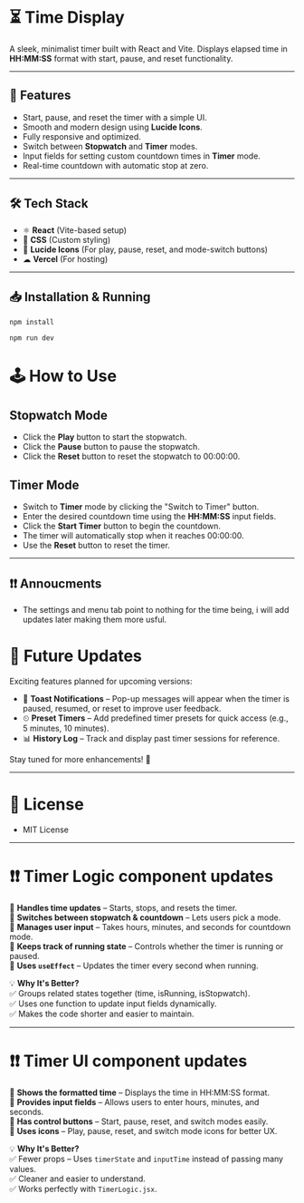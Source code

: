 # ⏳ Time Display  

A sleek, minimalist timer built with React and Vite. Displays elapsed time in **HH:MM:SS** format with start, pause, and reset functionality.  

---

## 🚀 Features  
- Start, pause, and reset the timer with a simple UI.  
- Smooth and modern design using **Lucide Icons**.  
- Fully responsive and optimized.  
- Switch between **Stopwatch** and **Timer** modes.  
- Input fields for setting custom countdown times in **Timer** mode.  
- Real-time countdown with automatic stop at zero.  

---

## 🛠 Tech Stack  
- ⚛ **React** (Vite-based setup)  
- 🎨 **CSS** (Custom styling)  
- 🔗 **Lucide Icons** (For play, pause, reset, and mode-switch buttons)  
- ☁ **Vercel** (For hosting)  

---

## 📥 Installation & Running  
```
npm install
```

```
npm run dev
```

# 🕹 How to Use  

## Stopwatch Mode  
- Click the **Play** button to start the stopwatch.  
- Click the **Pause** button to pause the stopwatch.  
- Click the **Reset** button to reset the stopwatch to 00:00:00.  

## Timer Mode  
- Switch to **Timer** mode by clicking the "Switch to Timer" button.  
- Enter the desired countdown time using the **HH:MM:SS** input fields.  
- Click the **Start Timer** button to begin the countdown.  
- The timer will automatically stop when it reaches 00:00:00.  
- Use the **Reset** button to reset the timer.  

---
##  ❗❗ Annoucments
- The settings and menu tab point to nothing for the time being, i will add updates later making them more usful.

# 🔮 Future Updates  

Exciting features planned for upcoming versions:  

- 🔔 **Toast Notifications** – Pop-up messages will appear when the timer is paused, resumed, or reset to improve user feedback.  
- ⏲ **Preset Timers** – Add predefined timer presets for quick access (e.g., 5 minutes, 10 minutes).  
- 📊 **History Log** – Track and display past timer sessions for reference.  

Stay tuned for more enhancements! 🚀  

---

# 📜 License  
- MIT License

---

#  ❗❗ Timer Logic component updates 

🔹 **Handles time updates** – Starts, stops, and resets the timer.  
🔹 **Switches between stopwatch & countdown** – Lets users pick a mode.  
🔹 **Manages user input** – Takes hours, minutes, and seconds for countdown mode.  
🔹 **Keeps track of running state** – Controls whether the timer is running or paused.  
🔹 **Uses `useEffect`** – Updates the timer every second when running.  

💡 **Why It's Better?**  
✅ Groups related states together (time, isRunning, isStopwatch).  
✅ Uses one function to update input fields dynamically.  
✅ Makes the code shorter and easier to maintain.  

---

#  ❗❗ Timer UI component updates 

🔹 **Shows the formatted time** – Displays the time in HH:MM:SS format.  
🔹 **Provides input fields** – Allows users to enter hours, minutes, and seconds.  
🔹 **Has control buttons** – Start, pause, reset, and switch modes easily.  
🔹 **Uses icons** – Play, pause, reset, and switch mode icons for better UX.  

💡 **Why It's Better?**  
✅ Fewer props – Uses `timerState` and `inputTime` instead of passing many values.  
✅ Cleaner and easier to understand.  
✅ Works perfectly with `TimerLogic.jsx`. 



